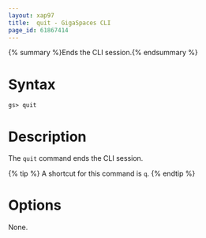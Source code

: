 ```yaml
---
layout: xap97
title:  quit - GigaSpaces CLI
page_id: 61867414
---
```


{% summary %}Ends the CLI session.{% endsummary %}

# Syntax

    gs> quit

# Description

The `quit` command ends the CLI session.

{% tip %}
A shortcut for this command is `q`.
{% endtip %}

# Options

None.
